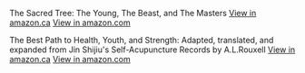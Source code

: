 The Sacred Tree: The Young, The Beast, and The Masters 
[View in amazon.ca](https://www.amazon.ca/dp/B0DYGK9GJJ)
[View in amazon.com](https://www.amazon.com/dp/B0DYGK9GJJ)

The Best Path to Health, Youth, and Strength: Adapted, translated, and expanded from Jin Shijiu's Self-Acupuncture Records by A.L.Rouxell
[View in amazon.ca](https://www.amazon.ca/dp/B0F5X48R3S)
[View in amazon.com](https://www.amazon.com/dp/B0F5X48R3S)
